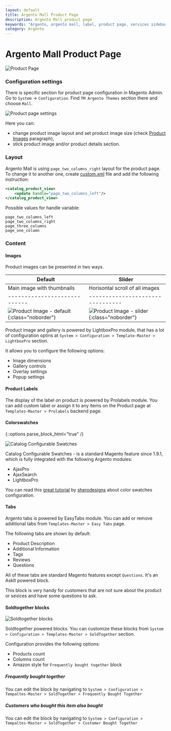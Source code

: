 ```yaml
---
layout: default
title: Argento Mall Product Page
description: Argento Mall product page
keywords: "Argento, argento mall, label, product page, services sidebar, colorswatches, tabs, soldtogehter"
category: Argento
---
```


# Argento Mall Product Page

![Product Page](/images/argento/mall/product-page.jpg)

### Configuration settings

There is specific section for product page configuration in Magento Admin. Go to `System` → `Configuration`. Find `TM Argento Themes` section there and choose `Mall`.

![Product page settings](/images/argento/default/product-page-settings.png)

Here you can:

 -  change product image layout and set product image size (check [Product Images](#images) paragraph),
 -  stick product image and/or product details section.

### Layout

Argento Mall is using `page_two_columns_right` layout for the product page. To
change it to another one, create [custom.xml][custom_xml] file and add the
following instruction:

```xml
<catalog_product_view>
    <update handle="page_two_columns_left"/>
</catalog_product_view>
```

Possible values for handle variable:

```
page_two_columns_left
page_two_columns_right
page_three_columns
page_one_column
```

### Content

#### Images

Product images can be presented in two ways.

 Default                    | Slider 
----------------------------|--------------------------------
 Main image with thumbnails | Horisontal scroll of all images
----------------------------|--------------------------------
![Product Image - default](/images/argento/mall/product-images.jpg){:class="noborder"} | ![Product Image - slider](/images/argento/mall/product-images-slider.png){:class="noborder"}

Product image and gallery is powered by LightboxPro module, that has a lot of
configuration optins at `System > Configuration > Template-Master > LightboxPro`
section.

It allows you to configure the following options:

- Image dimensions
- Gallery controls
- Overlay settings
- Popup settings

#### Product Labels

The display of the label on product is powered by Prolabels module. You can add custom label or assign it to any items on the Product page at `Templates-Master > Prolabels` backend page.

#### Colorswatches

{::options parse_block_html="true" /}
<div class="mdl-grid"><div class="mdl-cell mdl-cell--3-col mdl-cell--2-col-tablet">

![Catalog Configurable Swatches](/images/argento/mall/color-swatches.jpg)

</div><div class="mdl-cell mdl-cell--9-col mdl-cell--6-col-tablet">

Catalog Configurable Swatches - is a standard Magento feature since 1.9.1, which
is fully integrated with the following Argento modules:

- AjaxPro
- AjaxSearch
- LightboxPro

You can read this
[great tutorial][colorswatches] by [sherodesigns](http://sherodesigns.com) about
color swatches configuration.

</div></div>

#### Tabs

Argento tabs is powered by EasyTabs module. You can add or remove additional tabs
from `Templates-Master > Easy Tabs` page.

The following tabs are shown by default:

- Product Description
- Additional Information
- Tags
- Reviews
- Questions

All of these tabs are standard Magento features except `Questions`. It's an AskIt
powered block.

This block is very handy for customers that are not sure about the product or
sevices and have some questions to ask.

#### Soldtogether blocks

![Soldtogether blocks](/images/argento/mall/soldtogetherblocks.jpg)

Soldtogether powered blocks. You can customize these blocks
from  `System > Configuration > Templates-Master > SoldTogether` section.

Configuration provides the following options:

- Products count
- Columns count
- Amazon style for `Frequently bought together` block

##### Frequently bought together

You can edit the block by navigating to `System > Configuration > Tempaltes-Master > SoldTogether > Frequently Bought Together`

##### Customers who bought this item also bought

You can edit the block by navigating to `System > Configuration > Tempaltes-Master > SoldTogether > Customer Bought Together`


[custom_xml]: /argento/theme-customization/small-changes/#custom-layout-update-file "custom.xml layout"
[fontawesome]: http://fontawesome.io/icons/ "FontAwesome Icons"
[colorswatches]: http://sherodesigns.com/tutorial-configurable-swatches-in-magento/ "Catalog Configurable Swatches tutorial"
